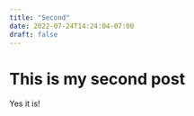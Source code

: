 ```yaml
---
title: "Second"
date: 2022-07-24T14:24:04-07:00
draft: false
---
```


# This is my second post

Yes it is!